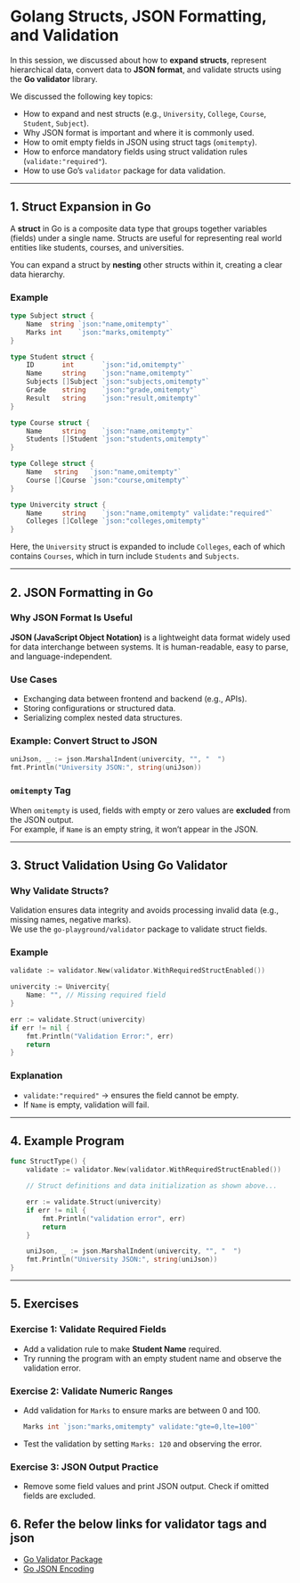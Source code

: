 # Golang Structs, JSON Formatting, and Validation


In this session, we discussed about how to **expand structs**, represent hierarchical data, convert data to **JSON format**, and validate structs using the **Go validator** library.

We discussed the following key topics:
- How to expand and nest structs (e.g., `University`, `College`, `Course`, `Student`, `Subject`).
- Why JSON format is important and where it is commonly used.
- How to omit empty fields in JSON using struct tags (`omitempty`).
- How to enforce mandatory fields using struct validation rules (`validate:"required"`).
- How to use Go’s `validator` package for data validation.

---

## 1. Struct Expansion in Go



A **struct** in Go is a composite data type that groups together variables (fields) under a single name. Structs are useful for representing real world entities like students, courses, and universities.

You can expand a struct by **nesting** other structs within it, creating a clear data hierarchy.

### Example

```go
type Subject struct {
    Name  string `json:"name,omitempty"`
    Marks int    `json:"marks,omitempty"`
}

type Student struct {
    ID       int       `json:"id,omitempty"`
    Name     string    `json:"name,omitempty"`
    Subjects []Subject `json:"subjects,omitempty"`
    Grade    string    `json:"grade,omitempty"`
    Result   string    `json:"result,omitempty"`
}

type Course struct {
    Name     string    `json:"name,omitempty"`
    Students []Student `json:"students,omitempty"`
}

type College struct {
    Name   string   `json:"name,omitempty"`
    Course []Course `json:"course,omitempty"`
}

type Univercity struct {
    Name     string    `json:"name,omitempty" validate:"required"`
    Colleges []College `json:"colleges,omitempty"`
}
```

Here, the `University` struct is expanded to include `Colleges`, each of which contains `Courses`, which in turn include `Students` and `Subjects`.

---

## 2. JSON Formatting in Go

### Why JSON Format Is Useful

**JSON (JavaScript Object Notation)** is a lightweight data format widely used for data interchange between systems. It is human-readable, easy to parse, and language-independent.

### Use Cases
- Exchanging data between frontend and backend (e.g., APIs).
- Storing configurations or structured data.
- Serializing complex nested data structures.

### Example: Convert Struct to JSON

```go
uniJson, _ := json.MarshalIndent(univercity, "", "  ")
fmt.Println("University JSON:", string(uniJson))
```

### `omitempty` Tag
When `omitempty` is used, fields with empty or zero values are **excluded** from the JSON output.  
For example, if `Name` is an empty string, it won’t appear in the JSON.

---

## 3. Struct Validation Using Go Validator

### Why Validate Structs?

Validation ensures data integrity and avoids processing invalid data (e.g., missing names, negative marks).  
We use the `go-playground/validator` package to validate struct fields.

### Example

```go
validate := validator.New(validator.WithRequiredStructEnabled())

univercity := Univercity{
    Name: "", // Missing required field
}

err := validate.Struct(univercity)
if err != nil {
    fmt.Println("Validation Error:", err)
    return
}
```

### Explanation
- `validate:"required"` → ensures the field cannot be empty.
- If `Name` is empty, validation will fail.

---

## 4. Example Program

```go
func StructType() {
    validate := validator.New(validator.WithRequiredStructEnabled())

    // Struct definitions and data initialization as shown above...

    err := validate.Struct(univercity)
    if err != nil {
        fmt.Println("validation error", err)
        return
    }

    uniJson, _ := json.MarshalIndent(univercity, "", "  ")
    fmt.Println("University JSON:", string(uniJson))
}
```

---

## 5. Exercises

### Exercise 1: Validate Required Fields
- Add a validation rule to make **Student Name** required.
- Try running the program with an empty student name and observe the validation error.

### Exercise 2: Validate Numeric Ranges
- Add validation for `Marks` to ensure marks are between 0 and 100.
  ```go
  Marks int `json:"marks,omitempty" validate:"gte=0,lte=100"`
  ```
- Test the validation by setting `Marks: 120` and observing the error.

### Exercise 3: JSON Output Practice
- Remove some field values and print JSON output. Check if omitted fields are excluded.


## 6. Refer the below links for validator tags and json

- [Go Validator Package](https://pkg.go.dev/github.com/go-playground/validator/v10)
- [Go JSON Encoding](https://pkg.go.dev/encoding/json)
